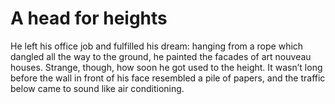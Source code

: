 A head for heights
==================
He left his office job and fulfilled his dream: hanging from a rope which dangled all the way to the ground, he painted the facades of art nouveau houses. Strange, though, how soon he got used to the height. It wasn’t long before the wall in front of his face resembled a pile of papers, and the traffic below came to sound like air conditioning.